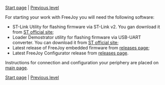 

[Start page](../README.md) | [Previous level](../README.md)

For starting your work with FreeJoy you will need the following software:
 
* ST-Link Utility for flashing firmware via ST-Link v2. You gan download it from [ST official site](https://www.st.com/en/development-tools/stsw-link004.html); 
* Loader Demostrator utility for flashing firmware via USB-UART converter. You can download it from [ST official site](https://www.st.com/en/development-tools/flasher-stm32.html);
* Latest release of FreeJoy embedded firmware from [releases page](https://github.com/FreeJoy-Team/FreeJoy/releases);
* Latest FreeJoy Configurator release from [releases page](https://github.com/FreeJoy-Team/FreeJoyConfigurator/releases).

Instructions for connection and configuration your periphery are placed on [main page](../README.md).

[Start page](../README.md) | [Previous level](../README.md)


